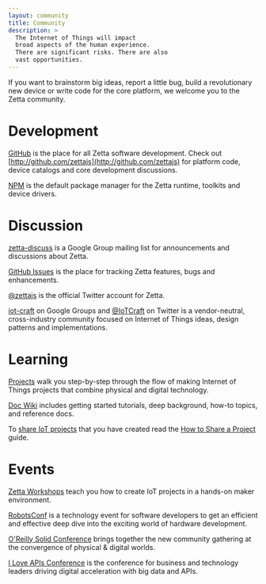 ```yaml
---
layout: community
title: Community
description: > 
  The Internet of Things will impact 
  broad aspects of the human experience.
  There are significant risks. There are also 
  vast opportunities.
---
```


If you want to brainstorm big ideas, report a little bug, build a revolutionary new device or write code for the core platform, we welcome you to the Zetta community.

# Development

[GitHub](http://github.com/zettajs) is the place for all Zetta software development. Check out [http://github.com/zettajs](http://github.com/zettajs) for  platform code, device catalogs and core development discussions.

[NPM](https://www.npmjs.org/search?q=zetta) is the default package manager for the Zetta runtime, toolkits and device drivers.

# Discussion

[zetta-discuss](https://groups.google.com/forum/#!forum/zetta-discuss) is a Google Group mailing list for announcements and discussions about Zetta.

[GitHub Issues](https://github.com/zettajs/zetta/issues) is the place for tracking Zetta features, bugs and enhancements.

[@zettajs](http://twitter.com/zettajs) is the official Twitter account for Zetta.

[iot-craft](https://groups.google.com/forum/#!forum/iot-craft) on Google Groups and [@IoTCraft](http://twitter.com/IoTCraft) on Twitter is a vendor-neutral, cross-industry community focused on Internet of Things ideas, design patterns and implementations.

# Learning

[Projects](/projects) walk you step-by-step through the flow of making Internet of Things projects that combine physical and digital technology.

[Doc Wiki](https://github.com/zettajs/zetta/wiki) includes getting started tutorials, deep background, how-to topics, and reference docs.   

To [share IoT projects](/projects/2014/10/01/Share-A-Project.html) that you have created read the [How to Share a Project ](/projects/2014/10/01/Share-A-Project.html) guide.

# Events

[Zetta Workshops](/community/2014/09/17/IoT-hands-on-workshop.html) teach you how to create IoT projects in a hands-on maker environment.

[RobotsConf](http://robotsconf.com) is a technology event for software developers to get an efficient and effective deep dive into the exciting world of hardware development.

[O'Reilly Solid Conference](http://solidcon.com/) brings together the new community gathering at the convergence of physical & digital worlds.

[I Love APIs Conference](http://iloveapis2014.com/) is the conference for business and technology leaders driving digital acceleration with big data and APIs.